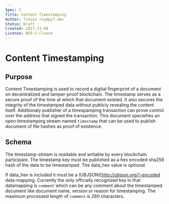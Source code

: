 ```yaml
---
Spec: 2
Title: Content Timestamping
Author: Titusz <tp@py7.de>
Status: Draft
Created: 2017-11-09
License: BSD-2-Clause
---
```


# Content Timestamping

## Purpose

Content Timestamping is used to record a digital fingerprint of a document on 
decentralized and tamper-proof blockchain. The timestamp serves as a secure 
proof of the time at which that document existed. It also secures the
integrity of the timestamped data without publicly revealing the content
itself. Additionaly publisher of a timespamping transaction can prove control
over the address that signed the transaction. This document speciefies an
open timestamping stream named `timestamp` that can be used to publish
document of file hashes as proof of existence.

## Schema

The timestamp-stream is readable and writable by every blockchain participant.
The timestamp key must be published as a hex encoded sha256 hash of the data
to be timestamped. The data_hex value is optional.

If data_hex is included it must be a (UBJSON)[http://ubjson.org/]-encoded
data-mapping. Currently the only officially recognized key in that 
datamapping is `comment` which can be any comment about the timestamped 
document like document name, version or reason for timestamping. 
The maximum processed length of `comment` is 280 characters.
